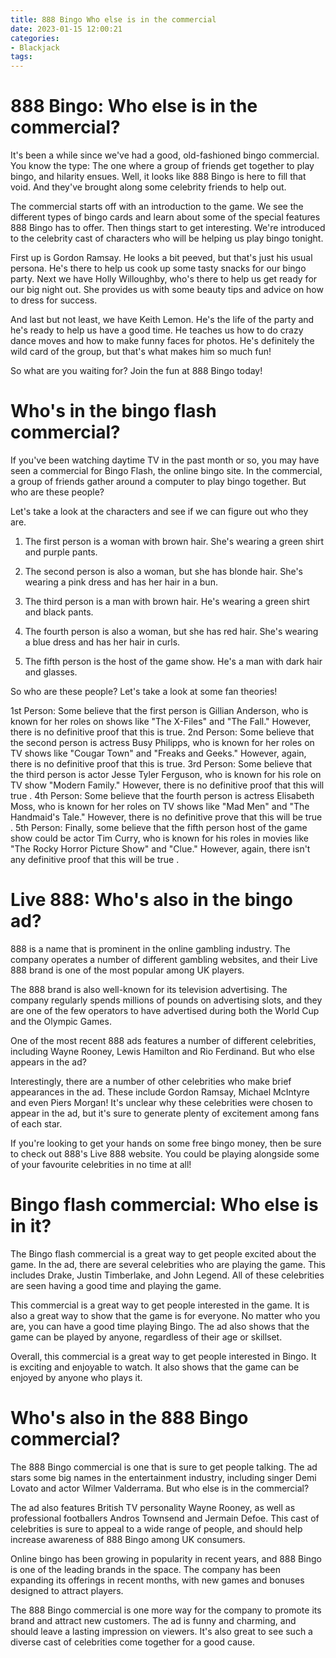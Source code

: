 ```yaml
---
title: 888 Bingo Who else is in the commercial
date: 2023-01-15 12:00:21
categories:
- Blackjack
tags:
---
```



#  888 Bingo: Who else is in the commercial?

It's been a while since we've had a good, old-fashioned bingo commercial. You know the type: The one where a group of friends get together to play bingo, and hilarity ensues. Well, it looks like 888 Bingo is here to fill that void. And they've brought along some celebrity friends to help out.

The commercial starts off with an introduction to the game. We see the different types of bingo cards and learn about some of the special features 888 Bingo has to offer. Then things start to get interesting. We're introduced to the celebrity cast of characters who will be helping us play bingo tonight.

First up is Gordon Ramsay. He looks a bit peeved, but that's just his usual persona. He's there to help us cook up some tasty snacks for our bingo party. Next we have Holly Willoughby, who's there to help us get ready for our big night out. She provides us with some beauty tips and advice on how to dress for success.

And last but not least, we have Keith Lemon. He's the life of the party and he's ready to help us have a good time. He teaches us how to do crazy dance moves and how to make funny faces for photos. He's definitely the wild card of the group, but that's what makes him so much fun!

So what are you waiting for? Join the fun at 888 Bingo today!

#  Who's in the bingo flash commercial?

If you've been watching daytime TV in the past month or so, you may have seen a commercial for Bingo Flash, the online bingo site. In the commercial, a group of friends gather around a computer to play bingo together. But who are these people?

Let's take a look at the characters and see if we can figure out who they are.

1. The first person is a woman with brown hair. She's wearing a green shirt and purple pants.

2. The second person is also a woman, but she has blonde hair. She's wearing a pink dress and has her hair in a bun.

3. The third person is a man with brown hair. He's wearing a green shirt and black pants.

4. The fourth person is also a woman, but she has red hair. She's wearing a blue dress and has her hair in curls.

5. The fifth person is the host of the game show. He's a man with dark hair and glasses.

So who are these people? Let's take a look at some fan theories!

1st Person: Some believe that the first person is Gillian Anderson, who is known for her roles on shows like "The X-Files" and "The Fall." However, there is no definitive proof that this is true.
2nd Person: Some believe that the second person is actress Busy Philipps, who is known for her roles on TV shows like "Cougar Town" and "Freaks and Geeks." However, again, there is no definitive proof that this is true.  3rd Person: Some believe that the third person is actor Jesse Tyler Ferguson, who is known for his role on TV show "Modern Family." However, there is no definitive proof that this will true . 4th Person: Some believe that the fourth person is actress Elisabeth Moss, who is known for her roles on TV shows like "Mad Men" and "The Handmaid's Tale." However, there is no definitive prove that this will be true . 5th Person: Finally, some believe that the fifth person host of the game show could be actor Tim Curry, who is known for his roles in movies like "The Rocky Horror Picture Show" and "Clue." However, again, there isn't any definitive proof that this will be true .

#  Live 888: Who's also in the bingo ad?

888 is a name that is prominent in the online gambling industry. The company operates a number of different gambling websites, and their Live 888 brand is one of the most popular among UK players.

The 888 brand is also well-known for its television advertising. The company regularly spends millions of pounds on advertising slots, and they are one of the few operators to have advertised during both the World Cup and the Olympic Games.

One of the most recent 888 ads features a number of different celebrities, including Wayne Rooney, Lewis Hamilton and Rio Ferdinand. But who else appears in the ad?

Interestingly, there are a number of other celebrities who make brief appearances in the ad. These include Gordon Ramsay, Michael McIntyre and even Piers Morgan! It's unclear why these celebrities were chosen to appear in the ad, but it's sure to generate plenty of excitement among fans of each star.

If you're looking to get your hands on some free bingo money, then be sure to check out 888's Live 888 website. You could be playing alongside some of your favourite celebrities in no time at all!

#  Bingo flash commercial: Who else is in it?

The Bingo flash commercial is a great way to get people excited about the game. In the ad, there are several celebrities who are playing the game. This includes Drake, Justin Timberlake, and John Legend. All of these celebrities are seen having a good time and playing the game.

This commercial is a great way to get people interested in the game. It is also a great way to show that the game is for everyone. No matter who you are, you can have a good time playing Bingo. The ad also shows that the game can be played by anyone, regardless of their age or skillset.

Overall, this commercial is a great way to get people interested in Bingo. It is exciting and enjoyable to watch. It also shows that the game can be enjoyed by anyone who plays it.

#  Who's also in the 888 Bingo commercial?

The 888 Bingo commercial is one that is sure to get people talking. The ad stars some big names in the entertainment industry, including singer Demi Lovato and actor Wilmer Valderrama. But who else is in the commercial?

The ad also features British TV personality Wayne Rooney, as well as professional footballers Andros Townsend and Jermain Defoe. This cast of celebrities is sure to appeal to a wide range of people, and should help increase awareness of 888 Bingo among UK consumers.

Online bingo has been growing in popularity in recent years, and 888 Bingo is one of the leading brands in the space. The company has been expanding its offerings in recent months, with new games and bonuses designed to attract players.

The 888 Bingo commercial is one more way for the company to promote its brand and attract new customers. The ad is funny and charming, and should leave a lasting impression on viewers. It's also great to see such a diverse cast of celebrities come together for a good cause.